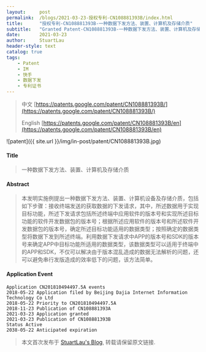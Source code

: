 ```yaml
---
layout:     post
permalink:  /blogs/2021-03-23-授权专利-CN108881393B/index.html
title:      "授权专利-CN108881393B-一种数据下发方法、装置、计算机及存储介质"
subtitle:   "Granted Patent-CN108881393B-一种数据下发方法、装置、计算机及存储介质"
date:       2021-03-23
author:     StuartLau
header-style: text
catalog: true
tags:
    - Patent
    - IM
    - 快手
    - 数据下发
    - 专利证书
---
```

> 中文 [https://patents.google.com/patent/CN108881393B/](https://patents.google.com/patent/CN108881393B/)
>
> English [https://patents.google.com/patent/CN108881393B/en](https://patents.google.com/patent/CN108881393B/en)

![patent]({{ site.url }}/img/in-post/patent/CN108881393B.jpg)
#### Title
> 一种数据下发方法、装置、计算机及存储介质









#### Abstract
> 本发明实施例提出一种数据下发方法、装置、计算机设备及存储介质，包括如下步骤：接收终端发送的获取数据的下发请求，其中，所述数据用于实现目标功能，所述下发请求包括所述终端中应用软件的版本号和实现所述目标功能的软件开发数据包的版本号；根据所述应用软件的版本号和所述软件开发数据包的版本号，确定所述目标功能适用的数据类型；按照确定的数据类型将数据下发到所述终端。利用数据下发请求中APP的版本号和SDK的版本号来确定APP中目标功能所适用的数据类型，该数据类型可以适用于终端中的APP和SDK，不仅可以解决由于版本混乱造成的数据无法解析的问题，还可以避免串行发版造成的效率低下的问题，该方法简单。









#### Application Event
```
Application CN201810494497.5A events 
2018-05-22 Application filed by Beijing Dajia Internet Information Technology Co Ltd
2018-05-22 Priority to CN201810494497.5A
2018-11-23 Publication of CN108881393A
2021-03-23 Application granted
2021-03-23 Publication of CN108881393B
Status Active
2038-05-22 Anticipated expiration
```
> 本文首次发布于 [StuartLau's Blog](https://stuartlau.github.io), 
转载请保留原文链接.
